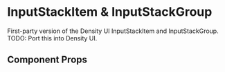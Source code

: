 # InputStackItem & InputStackGroup

First-party version of the Density UI InputStackItem and InputStackGroup.
TODO: Port this into Density UI.

## Component Props
